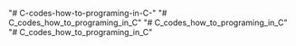 "# C-codes-how-to-programing-in-C-" 
"# C_codes_how_to_programing_in_C" 
"# C_codes_how_to_programing_in_C" 
"# C_codes_how_to_programing_in_C" 
